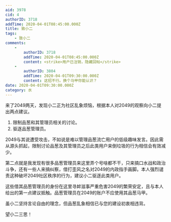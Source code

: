 ```yaml
---
aid: 3978
cid: 4
authorID: 3718
addTime: 2020-04-01T08:45:00.000Z
title: 致小二
tags:
    - 致小二
comments:
    -
        authorID: 3718
        addTime: 2020-04-01T08:45:00.000Z
        content: <strike>用户已注销，隐藏回帖</strike>
    -
        authorID: 3804
        addTime: 2020-04-01T09:30:00.000Z
        content: 这招不行。换个马甲你能认识？
date: 2020-04-01T09:30:00.000Z
category: 水
---
```


来了2049两天，发现小二正为社区乱象烦恼，根据本人对2049的观察向小二提出两点建议。

1.  限制品葱和其管理员相关的讨论。
2.  驱逐品葱管理员。

2049与其说遭受攻击，不如说是难以管理品葱流亡用户的低级趣味发言。因此需从源头抓起，限制讨论品葱及其管理员之后此类用户来倒垃圾的行为相信会有效减少。

第二点就是我发现有很多品葱管理员来这里弄个号啥都不干，只来搞口水战和政治斗争，还有一些人来搞纠察，借打歪风之名对2049的内政指手画脚。本人强烈谴责这种破坏2049社区秩序的行为，建议小二驱逐此类用户。

这些借其品葱管理员的身份在这里寻衅滋事严重危害2049的繁荣安定，且与本人给出的第一点建议抵触。品葱管理员在2049的账户不应使用其品葱马甲。

虽小二坚持言论自由的理念，但品葱乱象相信已与您的建设初衷相违背。

望小二三思！
